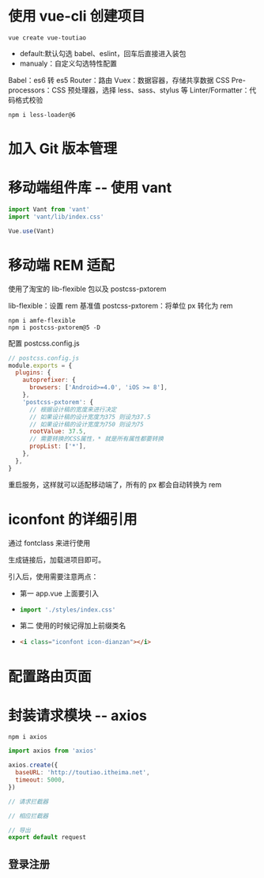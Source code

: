 # 使用 vue-cli 创建项目

```npm
vue create vue-toutiao
```

- default:默认勾选 babel、eslint，回车后直接进入装包
- manualy：自定义勾选特性配置

Babel：es6 转 es5
Router：路由
Vuex：数据容器，存储共享数据
CSS Pre-processors：CSS 预处理器，选择 less、sass、stylus 等
Linter/Formatter：代码格式校验

```less-loader兼容
npm i less-loader@6
```

# 加入 Git 版本管理

# 移动端组件库 -- 使用 vant

```js
import Vant from 'vant'
import 'vant/lib/index.css'

Vue.use(Vant)
```

# 移动端 REM 适配

使用了淘宝的 lib-flexible 包以及 postcss-pxtorem

lib-flexible：设置 rem 基准值
postcss-pxtorem：将单位 px 转化为 rem

```shell
npm i amfe-flexible
npm i postcss-pxtorem@5 -D
```

配置 postcss.config.js

```js
// postcss.config.js
module.exports = {
  plugins: {
    autoprefixer: {
      browsers: ['Android>=4.0', 'iOS >= 8'],
    },
    'postcss-pxtorem': {
      // 根据设计稿的宽度来进行决定
      // 如果设计稿的设计宽度为375 则设为37.5
      // 如果设计稿的设计宽度为750 则设为75
      rootValue: 37.5,
      // 需要转换的CSS属性，* 就是所有属性都要转换
      propList: ['*'],
    },
  },
}
```

重启服务，这样就可以适配移动端了，所有的 px 都会自动转换为 rem

# iconfont 的详细引用

通过 fontclass 来进行使用

生成链接后，加载进项目即可。

引入后，使用需要注意两点：

- 第一 app.vue 上面要引入

- ```js
  import './styles/index.css'
  ```

- 第二 使用的时候记得加上前缀类名

- ```html
  <i class="iconfont icon-dianzan"></i>
  ```

# 配置路由页面

# 封装请求模块 -- axios

```npm
npm i axios
```

```js
import axios from 'axios'

axios.create({
  baseURL: 'http://toutiao.itheima.net',
  timeout: 5000,
})

// 请求拦截器

// 相应拦截器

// 导出
export default request
```

## 登录注册
